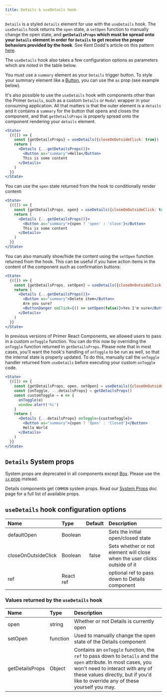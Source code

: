 ```yaml
---
title: Details & useDetails hook
---
```


`Details` is a styled `details` element for use with the `useDetails` hook. The `useDetails` hook returns the `open` state, a `setOpen` function to manually change the open state, and **`getDetailsProps` which must be spread onto your `Details` element in order for `Details` to get receive the proper behaviors provided by the hook**. See Kent Dodd's article on this pattern [here](https://kentcdodds.com/blog/how-to-give-rendering-control-to-users-with-prop-getters).

The `useDetails` hook also takes a few configuration options as parameters which are noted in the table below.

You must use a `summary` element as your `Details` trigger button. To style your summary element like a [Button](./Button), you can use the `as` prop (see example below).

It's also possible to use the `useDetails` hook with components other than the Primer `Details`, such as a custom `Details` or `Modal` wrapper in your consuming application. All that matters is that the outer element is a `details` and it contains a `summary` for the button that opens and closes the component, and that `getDetailsProps` is properly spread onto the component rendering your `details` element.

```jsx live
<State>
  {([]) => {
    const {getDetailsProps} = useDetails({closeOnOutsideClick: true})
    return (
      <Details {...getDetailsProps()}>
        <Button as="summary">Hello</Button>
        This is some content
      </Details>
    )
  }}
</State>
```

You can use the `open` state returned from the hook to conditionally render content:

```jsx live
<State>
  {([]) => {
    const {getDetailsProps, open} = useDetails({closeOnOutsideClick: true})
    return (
      <Details {...getDetailsProps()}>
        <Button as="summary">{open ? 'open' : 'close'}</Button>
        This is some content
      </Details>
    )
  }}
</State>
```

You can also manually show/hide the content using the `setOpen` function returned from the hook. This can be useful if you have action items in the content of the component such as confirmation buttons:

```jsx live
<State>
  {([]) => {
    const {getDetailsProps, setOpen} = useDetails({closeOnOutsideClick: true})
    return (
      <Details {...getDetailsProps()}>
        <Button as="summary">Delete item</Button>
        Are you sure?
        <ButtonDanger onClick={() => setOpen(false)}>Yes I'm sure</ButtonDanger>
      </Details>
    )
  }}
</State>
```

In previous versions of Primer React Components, we allowed users to pass in a custom `onToggle` function. You can do this now by overriding the `onToggle` function returned in `getDetailsProps`. Please note that in most cases, you'll want the hook's handling of `onToggle` to be run as well, so that the internal state is properly updated. To do this, manually call the `onToggle` handler returned from `useDetails` before executing your custom `onToggle` code.

```jsx live
<State>
  {([]) => {
    const {getDetailsProps, open, setOpen} = useDetails({closeOnOutsideClick: true})
    const {onToggle, ...detailsProps} = getDetailsProps()
    const customToggle = e => {
      onToggle(e)
      window.alert('hi')
    }
    return (
      <Details {...detailsProps} onToggle={customToggle}>
        <Button as="summary">{open ? 'Open' : 'Closed'}</Button>
        Hello World
      </Details>
    )
  }}
</State>
```

## `Details` System props

<Note variant="warning">

System props are deprecated in all components except [Box](/Box). Please use the [`sx` prop](/overriding-styles) instead.

</Note>

Details components get `COMMON` system props. Read our [System Props](/system-props) doc page for a full list of available props.

## `useDetails` hook configuration options

| Name                | Type      | Default | Description                                                               |
| :------------------ | :-------- | :-----: | :------------------------------------------------------------------------ |
| defaultOpen         | Boolean   |         | Sets the initial open/closed state                                        |
| closeOnOutsideClick | Boolean   |  false  | Sets whether or not element will close when the user clicks outside of it |
| ref                 | React ref |         | optional ref to pass down to Details component                            |

### Values returned by the `useDetails` hook

| Name            | Type     | Description                                                                                                                                                                                                                              |
| :-------------- | :------- | :--------------------------------------------------------------------------------------------------------------------------------------------------------------------------------------------------------------------------------------- |
| open            | string   | Whether or not Details is currently open                                                                                                                                                                                                 |
| setOpen         | function | Used to manually change the open state of the Details component                                                                                                                                                                          |
| getDetailsProps | Object   | Contains an `onToggle` function, the `ref` to pass down to `Details` and the `open` attribute. In most cases, you won't need to interact with any of these values directly, but if you'd like to override any of these yourself you may. |

